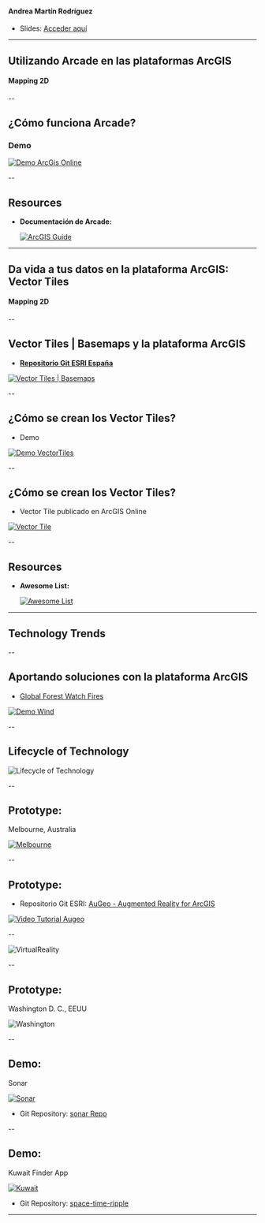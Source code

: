 <!-- .slide: class="title" -->

#### Andrea Martín Rodríguez

* Slides: [Acceder aquí](https://anmaro13.github.io/devsummits-esri-spain/2017/ppts/sesion-inaugural-andrea/#/)


---


## Utilizando Arcade en las plataformas ArcGIS

#### Mapping 2D

--

<!-- .slide: class="section" -->

## ¿Cómo funciona Arcade?

### Demo

[![Demo ArcGis Online](images/DemoArcade.PNG)](http://andrmartinro.maps.arcgis.com/home/webmap/viewer.html?webmap=2526678f764f43369af73e6dd4cc9654)

--

<!-- .slide: class="section" -->

## Resources

* **Documentación de Arcade:**

  [![ArcGIS Guide](images/HelpArcade.PNG)](https://developers.arcgis.com/arcade/)


---

<!-- .slide: class="section" -->

## Da vida a tus datos en la plataforma ArcGIS: Vector Tiles

#### Mapping 2D

--

<!-- .slide: class="section" -->

## Vector Tiles | Basemaps y la plataforma ArcGIS

* [**Repositorio Git ESRI España**](https://github.com/esri-es/arcgis-vector-tiles)

[![Vector Tiles | Basemaps](https://github.com/esri-es/arcgis-vector-tiles/raw/master/images/Vector%20Tile%20Showcase.gif?raw=true)](https://esri-es.github.io/arcgis-vector-tiles/)


--

<!-- .slide: class="section" -->

## ¿Cómo se crean los Vector Tiles?

* Demo

[![Demo VectorTiles](images/DemoVectorTiles.PNG)](https://urbanobservatory.maps.arcgis.com/apps/Cascade/index.html?appid=2a03e13972c846b48e0536ca9f5901b0)

--

<!-- .slide: class="section" -->

## ¿Cómo se crean los Vector Tiles?

* Vector Tile publicado en ArcGIS Online

[![Vector Tile](images/VectorTilesAGOL.PNG)](http://andrmartinro.maps.arcgis.com/home/item.html?id=24d98b6d8d934849a903a0f441b7279b)

--

<!-- .slide: class="section" -->

## Resources

* **Awesome List:**

  [![Awesome List](images/awesomelist.PNG)](https://esri-es.github.io/awesome-arcgis/arcgis/content/service-types/tile-map-service/vector-tiles/)


---

<!-- .slide: class="section" -->

## Technology Trends

--

<!-- .slide: class="section" -->

## Aportando soluciones con la plataforma ArcGIS

* [Global Forest Watch Fires](http://www.arcgis.com/home/item.html?id=06ec4d531a8b4b5da870aab6c4adb926)

[![Demo Wind](images/DemoWind.PNG)](http://fires.globalforestwatch.org/map/#activeLayers=viirsFires%2CactiveFires%2CwindDirection%2CairQuality&activeBasemap=dark-gray&x=23&y=32&z=3)

--

<!-- .slide: class="section" -->

## Lifecycle of Technology

![Lifecycle of Technology](images/CycleTech.PNG)

--

<!-- .slide: class="section" -->

## Prototype:

Melbourne, Australia

[![Melbourne](images/Melbourne.PNG)](https://youtu.be/H_cdn2kVB-E?t=3m57s)

--

<!-- .slide: class="section" -->

## Prototype:

* Repositorio Git ESRI: [AuGeo - Augmented Reality for ArcGIS](https://github.com/Esri/AuGeo)

[![Video Tutorial Augeo](https://img.youtube.com/vi/fy8AcuqTdQQ/0.jpg)](https://youtu.be/fy8AcuqTdQQ)



--

<!-- .slide: class="section" -->

![VirtualReality](images/VirtualReality.PNG)

--

<!-- .slide: class="section" -->

## Prototype:

Washington D. C., EEUU

![Washington](images/Engagement.PNG)

--

<!-- .slide: class="section" -->

## Demo:

Sonar

[![Sonar](https://img.youtube.com/vi/H_cdn2kVB-E/0.jpg)](https://youtu.be/H_cdn2kVB-E?t=5m17s)

* Git Repository: [sonar Repo](https://github.com/Esri/sonar)

--

<!-- .slide: class="section" -->

## Demo:

Kuwait Finder App

[![Kuwait](images/KuwaitCity.PNG)](https://dl.dropboxusercontent.com/u/2193160/app/index.html)

* Git Repository: [space-time-ripple](https://github.com/mraad/space-time-ripple)


---

<!-- .slide: class="end" -->
